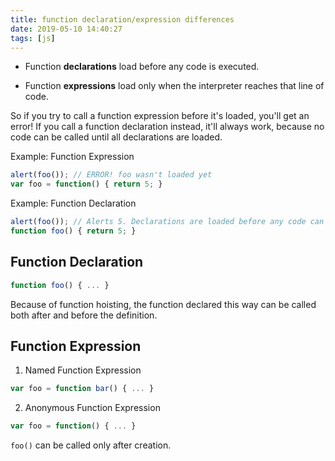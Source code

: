 ```yaml
---
title: function declaration/expression differences
date: 2019-05-10 14:40:27
tags: [js]
---
```


- Function **declarations** load before any code is executed.

- Function **expressions** load only when the interpreter reaches that line of code.

So if you try to call a function expression before it's loaded, you'll get an error! If you call a function declaration instead, it'll always work, because no code can be called until all declarations are loaded.

Example: Function Expression

``` js
alert(foo()); // ERROR! foo wasn't loaded yet
var foo = function() { return 5; } 
```

Example: Function Declaration

``` js
alert(foo()); // Alerts 5. Declarations are loaded before any code can run.
function foo() { return 5; } 
```

## Function Declaration

```js
function foo() { ... }
```

Because of function hoisting, the function declared this way can be called both after and before the definition.

## Function Expression

1. Named Function Expression

```js
var foo = function bar() { ... }
```

2. Anonymous Function Expression

```js
var foo = function() { ... }
```

`foo()` can be called only after creation.
